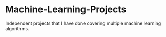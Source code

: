 # Machine-Learning-Projects
Independent projects that I have done covering multiple machine learning algorithms. 
